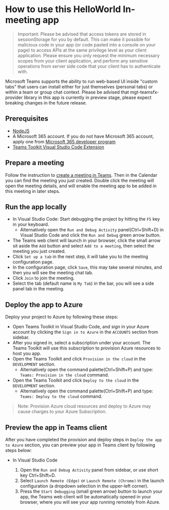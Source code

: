 # How to use this HelloWorld In-meeting app

> Important: Please be advised that access tokens are stored in sessionStorage for you by default. This can make it possible for malicious code in your app (or code pasted into a console on your page) to access APIs at the same privilege level as your client application. Please ensure you only request the minimum necessary scopes from your client application, and perform any sensitive operations from server side code that your client has to authenticate with.

Microsoft Teams supports the ability to run web-based UI inside "custom tabs" that users can install either for just themselves (personal tabs) or within a team or group chat context. Please be advised that mgt-teamsfx-provider library in this app is currently in preview stage, please expect breaking changes in the future release.

## Prerequisites

- [NodeJS](https://nodejs.org/en/)
- A Microsoft 365 account. If you do not have Microsoft 365 account, apply one from [Microsoft 365 developer program](https://developer.microsoft.com/en-us/microsoft-365/dev-program)
- [Teams Toolkit Visual Studio Code Extension](https://aka.ms/teams-toolkit)

## Prepare a meeting

Follow the instruction to [create a meeting in Teams](https://support.microsoft.com/en-us/office/create-a-meeting-in-teams-for-personal-and-small-business-use-eb571219-517b-49bf-afe1-4fff091efa85). Then in the Calendar you can find the meeting you just created. Double click the meeting will open the meeting details, and will enable the meeting app to be added in this meeting in later steps.

## Run the app locally

- In Visual Studio Code: Start debugging the project by hitting the `F5` key in your keyboard. 
  - Alternatively open the `Run and Debug Activity` panel(Ctrl+Shift+D) in Visual Studio Code and click the `Run and Debug` green arrow button.
- The Teams web client will launch in your browser, click the small arrow sit aside the `Add` button and select `Add to a meeting`, then select the meeting you just created. 
- Click `Set up a tab` in the next step, it will take you to the meeting configuration page.
- In the configuration page, click `Save`, this may take several minutes, and then you will see the meeting chat tab.
- Click `Join` to join the meeting.
- Select the tab (default name is `My Tab`) in the bar, you will see a side panel tab in the meeting.

## Deploy the app to Azure

Deploy your project to Azure by following these steps:

- Open Teams Toolkit in Visual Studio Code, and sign in your Azure account by clicking the `Sign in to Azure` in the `ACCOUNTS` section from sidebar.
- After you signed in, select a subscription under your account. The Teams Toolkit will use this subscription to provision Azure resources to host you app.
- Open the Teams Toolkit and click `Provision in the cloud` in the `DEVELOPMENT` section.
  - Alternatively open the command palette(Ctrl+Shift+P) and type: `Teams: Provision in the cloud` command.
- Open the Teams Toolkit and click `Deploy to the cloud` in the `DEVELOPMENT` section.
  - Alternatively open the command palette(Ctrl+Shift+P) and type: `Teams: Deploy to the cloud` command.

> Note: Provision Azure cloud resources and deploy to Azure may cause charges to your Azure Subscription.

## Preview the app in Teams client

After you have completed the provision and deploy steps in `Deploy the app to Azure` section, you can preview your app in Teams client by following steps below:

- In Visual Studio Code

  1. Open the `Run and Debug Activity` panel from sidebar, or use short key Ctrl+Shift+D.
  1. Select `Launch Remote (Edge)` or `Launch Remote (Chrome)` in the launch configuration (a dropdown selection in the upper-left corner).
  1. Press the `Start Debugging` (small green arrow) button to launch your app, the Teams web client will be automatically opened in your browser, where you will see your app running remotely from Azure.